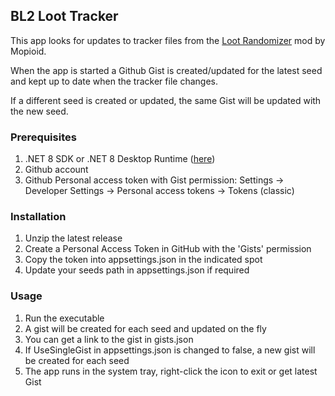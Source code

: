 ﻿## BL2 Loot Tracker

This app looks for updates to tracker files from the [Loot Randomizer](https://github.com/mopioid/Borderlands-Loot-Randomizer) mod by Mopioid. 

When the app is started a Github Gist is created/updated for the latest seed and kept up to date when the tracker file changes.

If a different seed is created or updated, the same Gist will be updated with the new seed.

### Prerequisites

1. .NET 8 SDK or .NET 8 Desktop Runtime ([here](https://dotnet.microsoft.com/en-us/download/dotnet/8.0))
2. Github account
3. Github Personal access token with Gist permission: Settings -> Developer Settings -> Personal access tokens -> Tokens (classic)

### Installation

1. Unzip the latest release
2. Create a Personal Access Token in GitHub with the 'Gists' permission
3. Copy the token into appsettings.json in the indicated spot
4. Update your seeds path in appsettings.json if required

### Usage

1. Run the executable
2. A gist will be created for each seed and updated on the fly
3. You can get a link to the gist in gists.json
4. If UseSingleGist in appsettings.json is changed to false, a new gist will be created for each seed
5. The app runs in the system tray, right-click the icon to exit or get latest Gist


